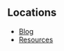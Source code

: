<h2 align="left">Locations</h2>
<ul>
  <li><a href="https://blog.dreadsec.me/">Blog</a></li>
  <li><a href="https://resource.dreadsec.me/">Resources</a></li>
</ul>
